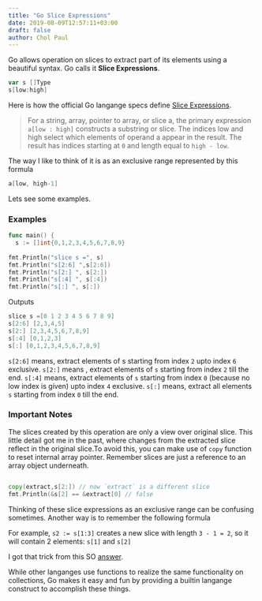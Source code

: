 ```yaml
---
title: "Go Slice Expressions"
date: 2019-08-09T12:57:11+03:00
draft: false
author: Chol Paul
---
```


Go allows operation on slices to extract part of its elements using a beautiful syntax. Go calls it __Slice Expressions__.

```Go
var s []Type
s[low:high]
```

Here is how the official Go langange specs define [Slice Expressions](https://golang.org/ref/spec#Slice_expressions).

> For a string, array, pointer to array, or slice a, the primary expression `a[low : high]` constructs a substring or slice. The indices low and high select which elements of operand a appear in the result. The result has indices starting at `0` and length equal to `high - low`.

The way I like to think of it is as an exclusive range represented by this formula

```Go
a[low, high-1]
```
Lets see some examples.

### Examples

```Go
func main() {
  s := []int{0,1,2,3,4,5,6,7,8,9}
  
fmt.Println("slice s =", s)
fmt.Println("s[2:6] ",s[2:6])
fmt.Println("s[2:] ", s[2:])
fmt.Println("s[:4] ", s[:4])
fmt.Println("s[:] ", s[:])
```
Outputs

```Go
slice s =[0 1 2 3 4 5 6 7 8 9]
s[2:6] [2,3,4,5]
s[2:] [2,3,4,5,6,7,8,9]
s[:4] [0,1,2,3]
s[:] [0,1,2,3,4,5,6,7,8,9]
```

`s[2:6]` means, extract elements of s starting from index `2` upto index `6` exclusive. `s[2:]` means , extract elements of `s` starting from index `2` till the end. `s[:4]` means, extract elements of `s` starting from index `0` (because no low index is given) upto index `4` exclusive. `s[:]` means, extract all elements `s` starting from index `0` till the end.

### Important Notes

The slices created by this operation are only a view over original slice. This little detail got me in the past, where changes from the extracted slice reflect in the original slice.To avoid this, you can make use of `copy` function to reset internal array pointer. Remember slices are just a reference to an array object underneath.

```Go

copy(extract,s[2:]) // now `extract` is a different slice
fmt.Println(&s[2] == &extract[0] // false
```
Thinking of these slice expressions as an exclusive range can be confusing sometimes. Another way is to remember the following formula

For example, `s2 := s[1:3]` creates a new slice with length `3 - 1 = 2`, so it will contain 2 elements: `s[1]` and `s[2]`

I got that trick from this SO [answer](https://stackoverflow.com/questions/40318987/what-is-the-idea-behind-the-notation-of-indices-of-go-slices).

While other langanges use functions to realize the same functionality on collections, Go makes it easy and fun by providing a builtin langange construct to accomplish these things.


